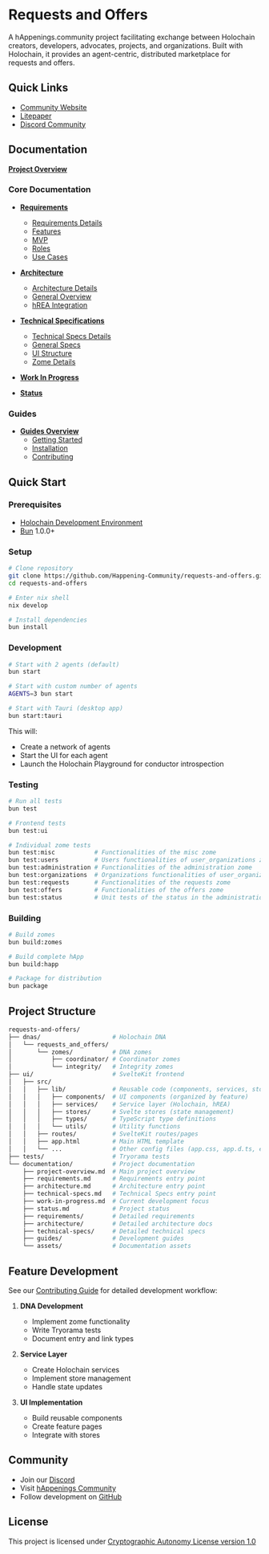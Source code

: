 # Requests and Offers

A hAppenings.community project facilitating exchange between Holochain creators, developers, advocates, projects, and organizations.
Built with Holochain, it provides an agent-centric, distributed marketplace for requests and offers.

## Quick Links

- [Community Website](https://happenings.community/)
- [Litepaper](https://happenings-community.gitbook.io/)
- [Discord Community](https://discord.gg/happening)

## Documentation

 **[Project Overview](documentation/project-overview.md)**

### Core Documentation

- **[Requirements](documentation/requirements.md)**
  - [Requirements Details](documentation/requirements/README.md)
  - [Features](documentation/requirements/features.md)
  - [MVP](documentation/requirements/mvp.md)
  - [Roles](documentation/requirements/roles.md)
  - [Use Cases](documentation/requirements/use-cases.md)

- **[Architecture](documentation/architecture.md)**
  - [Architecture Details](documentation/architecture/README.md)
  - [General Overview](documentation/architecture/overview.md)
  - [hREA Integration](documentation/architecture/hrea-integration.md)

- **[Technical Specifications](documentation/technical-specs.md)**
  - [Technical Specs Details](documentation/technical-specs/README.md)
  - [General Specs](documentation/technical-specs/general.md)
  - [UI Structure](documentation/technical-specs/ui-structure.md)
  - [Zome Details](documentation/technical-specs/zomes/README.md)

- **[Work In Progress](documentation/work-in-progress.md)**
- **[Status](documentation/status.md)**

### Guides

- **[Guides Overview](documentation/guides/README.md)**
  - [Getting Started](documentation/guides/getting-started.md)
  - [Installation](documentation/guides/installation.md)
  - [Contributing](documentation/guides/contributing.md)

## Quick Start

### Prerequisites

- [Holochain Development Environment](https://developer.holochain.org/docs/install/)
- [Bun](https://bun.sh) 1.0.0+

### Setup

```bash
# Clone repository
git clone https://github.com/Happening-Community/requests-and-offers.git
cd requests-and-offers

# Enter nix shell
nix develop

# Install dependencies
bun install
```

### Development

```bash
# Start with 2 agents (default)
bun start

# Start with custom number of agents
AGENTS=3 bun start

# Start with Tauri (desktop app)
bun start:tauri
```

This will:

- Create a network of agents
- Start the UI for each agent
- Launch the Holochain Playground for conductor introspection

### Testing

```bash
# Run all tests
bun test

# Frontend tests
bun test:ui

# Individual zome tests
bun test:misc           # Functionalities of the misc zome
bun test:users          # Users functionalities of user_organizations zome
bun test:administration # Functionalities of the administration zome
bun test:organizations  # Organizations functionalities of user_organizations zome
bun test:requests       # Functionalities of the requests zome
bun test:offers         # Functionalities of the offers zome
bun test:status         # Unit tests of the status in the administration zome
```

### Building

```bash
# Build zomes
bun build:zomes

# Build complete hApp
bun build:happ

# Package for distribution
bun package
```

## Project Structure

``` bash
requests-and-offers/
├── dnas/                    # Holochain DNA
│   └── requests_and_offers/
│       └── zomes/           # DNA zomes
│           ├── coordinator/ # Coordinator zomes
│           └── integrity/   # Integrity zomes
├── ui/                      # SvelteKit frontend
│   ├── src/
│   │   ├── lib/             # Reusable code (components, services, stores)
│   │   │   ├── components/  # UI components (organized by feature)
│   │   │   ├── services/    # Service layer (Holochain, hREA)
│   │   │   ├── stores/      # Svelte stores (state management)
│   │   │   ├── types/       # TypeScript type definitions
│   │   │   └── utils/       # Utility functions
│   │   ├── routes/          # SvelteKit routes/pages
│   │   ├── app.html         # Main HTML template
│   │   └── ...              # Other config files (app.css, app.d.ts, etc.)
├── tests/                   # Tryorama tests
└── documentation/           # Project documentation
    ├── project-overview.md  # Main project overview
    ├── requirements.md      # Requirements entry point
    ├── architecture.md      # Architecture entry point
    ├── technical-specs.md   # Technical Specs entry point
    ├── work-in-progress.md  # Current development focus
    ├── status.md            # Project status
    ├── requirements/        # Detailed requirements
    ├── architecture/        # Detailed architecture docs
    ├── technical-specs/     # Detailed technical specs
    ├── guides/              # Development guides
    └── assets/              # Documentation assets
```

## Feature Development

See our [Contributing Guide](documentation/guides/contributing.md) for detailed development workflow:

1. **DNA Development**
   - Implement zome functionality
   - Write Tryorama tests
   - Document entry and link types

2. **Service Layer**
   - Create Holochain services
   - Implement store management
   - Handle state updates

3. **UI Implementation**
   - Build reusable components
   - Create feature pages
   - Integrate with stores

## Community

- Join our [Discord](https://discord.gg/happening)
- Visit [hAppenings Community](https://happenings.community/)
- Follow development on [GitHub](https://github.com/Happening-Community/requests-and-offers)

## License

This project is licensed under [Cryptographic Autonomy License version 1.0](LICENSE.md)
